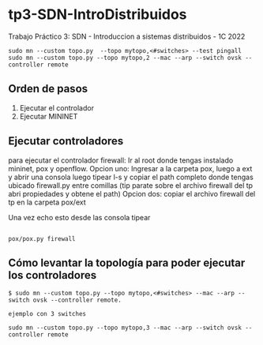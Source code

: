 # tp3-SDN-IntroDistribuidos
Trabajo Práctico 3: SDN - Introduccion a sistemas distribuidos - 1C 2022


`sudo mn --custom topo.py  --topo mytopo,<#switches> --test pingall`
`sudo mn --custom topo.py --topo mytopo,2 --mac --arp --switch ovsk --controller remote`

## Orden de pasos
1) Ejecutar el controlador
2) Ejecutar MININET

## Ejecutar controladores
para ejecutar el controlador firewall: 
Ir al root donde tengas instalado mininet, pox y openflow.
Opcion uno: Ingresar a la carpeta pox, luego a ext y abrir una consola luego tipear l-s y copiar el path completo donde tengas ubicado firewall.py entre comillas (tip parate sobre el archivo firewall del tp abri propiedades y obtene el path)
Opcion dos: copiar el archivo firewall del tp en la carpeta pox/ext 

Una vez echo esto desde las consola tipear  
```

pox/pox.py firewall

```

## Cómo levantar la topología para poder ejecutar los controladores
```
$ sudo mn --custom topo.py --topo mytopo,<#switches> --mac --arp --switch ovsk --controller remote.

ejemplo con 3 switches

sudo mn --custom topo.py --topo mytopo,3 --mac --arp --switch ovsk --controller remote

```

